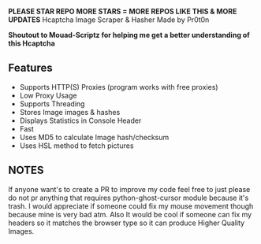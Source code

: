**PLEASE STAR REPO MORE STARS = MORE REPOS LIKE THIS & MORE UPDATES** 
Hcaptcha Image Scraper &amp; Hasher Made by Pr0t0n

**Shoutout to Mouad-Scriptz for helping me get a better understanding of this Hcaptcha**

## Features ##

- Supports HTTP(S) Proxies (program works with free proxies)
- Low Proxy Usage
- Supports Threading
- Stores Image images &amp; hashes
- Displays Statistics in Console Header
- Fast
- Uses MD5 to calculate Image hash/checksum
- Uses HSL method to fetch pictures


## NOTES ##

If anyone want's to create a PR to improve my code feel free to just please do not pr anything that requires python-ghost-cursor module because it's trash.
I would appreciate if someone could fix my mouse movement though because mine is very bad atm. Also It would be cool if someone can fix my headers so it matches the browser type so it can produce Higher Quality Images.
